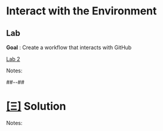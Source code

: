 <!-- .slide: class="exercice" -->

# Interact with the Environment

## Lab


**Goal** : Create a workflow that interacts with GitHub

[Lab 2](https://github.com/sfeir-open-source/sfeir-school-github-actions/tree/main/steps/03-Interact-With-Env/README.md)

Notes:


##--##
<!-- .slide: class="transition blue"-->

# [[Ξ]](https://github.com/sfeir-open-source/sfeir-school-github-actions/tree/main/steps/03-Interact-With-Env-solution) Solution

Notes:
